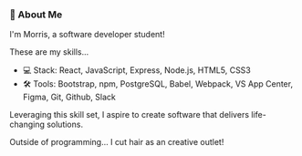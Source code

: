 ### 👋 About Me

I'm Morris, a software developer student!

These are my skills...
- 💻 Stack: React, JavaScript, Express, Node.js, HTML5, CSS3
- 🛠 Tools: Bootstrap, npm, PostgreSQL, Babel, Webpack, VS App Center, Figma, Git, Github, Slack

Leveraging this skill set, I aspire to create software that delivers life-changing solutions.

Outside of programming...
I cut hair as an creative outlet!

<!--
**wang-morris/wang-morris** is a ✨ _special_ ✨ repository because its `README.md` (this file) appears on your GitHub profile.

Here are some ideas to get you started:

- 🔭 I’m currently working on ...
- 🌱 I’m currently learning ...
- 👯 I’m looking to collaborate on ...
- 🤔 I’m looking for help with ...
- 💬 Ask me about ...
- 📫 How to reach me: ...
- 😄 Pronouns: ...
- ⚡ Fun fact: ...
-->
